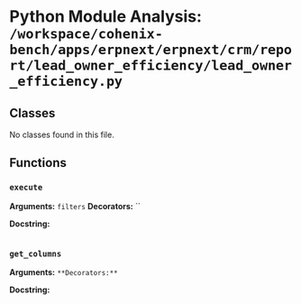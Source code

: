 # Python Module Analysis: `/workspace/cohenix-bench/apps/erpnext/erpnext/crm/report/lead_owner_efficiency/lead_owner_efficiency.py`

## Classes

No classes found in this file.


## Functions

### `execute`
**Arguments:** `filters`
**Decorators:** ``

**Docstring:**
```

```
### `get_columns`
**Arguments:** ``
**Decorators:** ``

**Docstring:**
```

```

